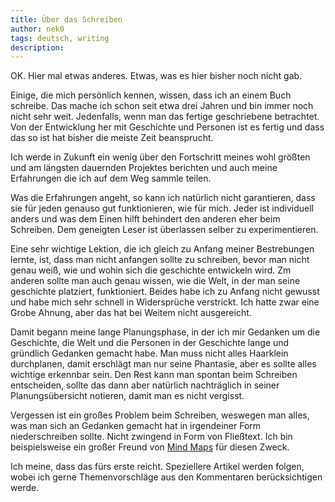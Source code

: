 ```yaml
---
title: Über das Schreiben
author: nek0
tags: deutsch, writing
description: 
---
```


OK. Hier mal etwas anderes. Etwas, was es hier bisher noch nicht gab.

Einige, die mich persönlich kennen, wissen, dass ich an einem Buch schreibe. Das mache ich schon seit etwa drei Jahren und bin immer noch nicht sehr weit. Jedenfalls, wenn man das fertige geschriebene betrachtet. Von der Entwicklung her mit Geschichte und Personen ist es fertig und dass das so ist hat bisher die meiste Zeit beansprucht.

Ich werde in Zukunft ein wenig über den Fortschritt meines wohl größten und am längsten dauernden Projektes berichten und auch meine Erfahrungen die ich auf dem Weg sammle teilen.

Was die Erfahrungen angeht, so kann ich natürlich nicht garantieren, dass sie für jeden genauso gut funktionieren, wie für mich. Jeder ist individuell anders und was dem Einen hilft behindert den anderen eher beim Schreiben. Dem geneigten Leser ist überlassen selber zu experimentieren.

Eine sehr wichtige Lektion, die ich gleich zu Anfang meiner Bestrebungen lernte, ist, dass man nicht anfangen sollte zu schreiben, bevor man nicht genau weiß, wie und wohin sich die geschichte entwickeln wird. Zm anderen sollte man auch genau wissen, wie die Welt, in der man seine geschichte platziert, funktioniert. Beides habe ich zu Anfang nicht gewusst und habe mich sehr schnell in Widersprüche verstrickt. Ich hatte zwar eine Grobe Ahnung, aber das hat bei Weitem nicht ausgereicht.

Damit begann meine lange Planungsphase, in der ich mir Gedanken um die Geschichte, die Welt und die Personen in der Geschichte lange und gründlich Gedanken gemacht habe. Man muss nicht alles Haarklein durchplanen, damit erschlägt man nur seine Phantasie, aber es sollte alles wichtige erkennbar sein. Den Rest kann man spontan beim Schreiben entscheiden, sollte das dann aber natürlich nachträglich in seiner Planungsübersicht notieren, damit man es nicht vergisst.

Vergessen ist ein großes Problem beim Schreiben, weswegen man alles, was man sich an Gedanken gemacht hat in irgendeiner Form niederschreiben sollte. Nicht zwingend in Form von Fließtext. Ich bin beispielsweise ein großer Freund von [Mind Maps][wiki MM] für diesen Zweck.

Ich meine, dass das fürs erste reicht. Speziellere Artikel werden folgen, wobei ich gerne Themenvorschläge aus den Kommentaren berücksichtigen werde.

[wiki MM]: https://de.wikipedia.org/wiki/Mind-Map
